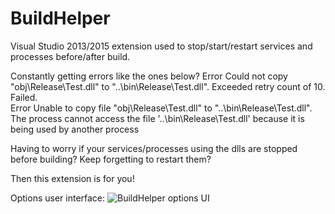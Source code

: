 # BuildHelper

Visual Studio 2013/2015 extension used to stop/start/restart services and processes before/after build. 

Constantly getting errors like the ones below? 
Error		Could not copy "obj\Release\Test.dll" to "..\bin\Release\Test.dll". Exceeded retry count of 10. Failed.		
Error		Unable to copy file "obj\Release\Test.dll" to "..\bin\Release\Test.dll". The process cannot access the file '..\bin\Release\Test.dll' because it is being used by another process

Having to worry if your services/processes using the dlls are stopped before building? Keep forgetting to restart them?

Then this extension is for you!

Options user interface:
![BuildHelper options UI](https://github.com/nmklotas/BuildHelper/blob/master/Documents/UI.png "BuildHelper UI")

